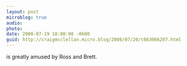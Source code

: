 ```yaml
---
layout: post
microblog: true
audio: 
photo: 
date: 2008-07-19 18:00:00 -0600
guid: http://craigmcclellan.micro.blog/2008/07/20/t863066207.html
---
```

is greatly amused by Ross and Brett.
